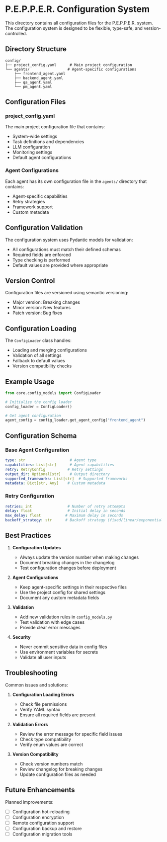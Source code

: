 # P.E.P.P.E.R. Configuration System

This directory contains all configuration files for the P.E.P.P.E.R. system. The configuration system is designed to be flexible, type-safe, and version-controlled.

## Directory Structure

```
config/
├── project_config.yaml      # Main project configuration
└── agents/                 # Agent-specific configurations
    ├── frontend_agent.yaml
    ├── backend_agent.yaml
    ├── qa_agent.yaml
    └── pm_agent.yaml
```

## Configuration Files

### project_config.yaml
The main project configuration file that contains:
- System-wide settings
- Task definitions and dependencies
- LLM configuration
- Monitoring settings
- Default agent configurations

### Agent Configurations
Each agent has its own configuration file in the `agents/` directory that contains:
- Agent-specific capabilities
- Retry strategies
- Framework support
- Custom metadata

## Configuration Validation

The configuration system uses Pydantic models for validation:
- All configurations must match their defined schemas
- Required fields are enforced
- Type checking is performed
- Default values are provided where appropriate

## Version Control

Configuration files are versioned using semantic versioning:
- Major version: Breaking changes
- Minor version: New features
- Patch version: Bug fixes

## Configuration Loading

The `ConfigLoader` class handles:
- Loading and merging configurations
- Validation of all settings
- Fallback to default values
- Version compatibility checks

## Example Usage

```python
from core.config_models import ConfigLoader

# Initialize the config loader
config_loader = ConfigLoader()

# Get agent configuration
agent_config = config_loader.get_agent_config("frontend_agent")
```

## Configuration Schema

### Base Agent Configuration
```yaml
type: str                    # Agent type
capabilities: List[str]      # Agent capabilities
retry: RetryConfig          # Retry settings
output_dir: Optional[str]    # Output directory
supported_frameworks: List[str]  # Supported frameworks
metadata: Dict[str, Any]    # Custom metadata
```

### Retry Configuration
```yaml
retries: int                # Number of retry attempts
delay: float                # Initial delay in seconds
max_delay: float           # Maximum delay in seconds
backoff_strategy: str      # Backoff strategy (fixed/linear/exponential)
```

## Best Practices

1. **Configuration Updates**
   - Always update the version number when making changes
   - Document breaking changes in the changelog
   - Test configuration changes before deployment

2. **Agent Configurations**
   - Keep agent-specific settings in their respective files
   - Use the project config for shared settings
   - Document any custom metadata fields

3. **Validation**
   - Add new validation rules in `config_models.py`
   - Test validation with edge cases
   - Provide clear error messages

4. **Security**
   - Never commit sensitive data in config files
   - Use environment variables for secrets
   - Validate all user inputs

## Troubleshooting

Common issues and solutions:

1. **Configuration Loading Errors**
   - Check file permissions
   - Verify YAML syntax
   - Ensure all required fields are present

2. **Validation Errors**
   - Review the error message for specific field issues
   - Check type compatibility
   - Verify enum values are correct

3. **Version Compatibility**
   - Check version numbers match
   - Review changelog for breaking changes
   - Update configuration files as needed

## Future Enhancements

Planned improvements:
- [ ] Configuration hot-reloading
- [ ] Configuration encryption
- [ ] Remote configuration support
- [ ] Configuration backup and restore
- [ ] Configuration migration tools 